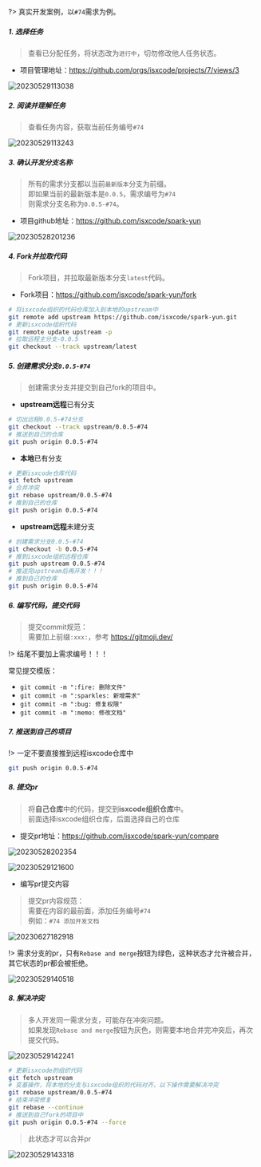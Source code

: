 ?> 真实开发案例，以`#74`需求为例。

##### 1. 选择任务

> 查看已分配任务，将状态改为`进行中`，切勿修改他人任务状态。

- 项目管理地址：https://github.com/orgs/isxcode/projects/7/views/3

![20230529113038](https://img.isxcode.com/picgo/20230529113038.png)

##### 2. 阅读并理解任务

> 查看任务内容，获取当前任务编号`#74`

![20230529113243](https://img.isxcode.com/picgo/20230529113243.png)

##### 3. 确认开发分支名称

> 所有的需求分支都以当前`最新版本`分支为前缀。</br>
> 即如果当前的最新版本是`0.0.5`，需求编号为`#74`</br>
> 则需求分支名称为`0.0.5-#74`。

- 项目github地址：https://github.com/isxcode/spark-yun

![20230528201236](https://img.isxcode.com/picgo/20230528201236.png)

##### 4. Fork并拉取代码

> Fork项目，并拉取最新版本分支`latest`代码。

- Fork项目：https://github.com/isxcode/spark-yun/fork

```bash
# 将isxcode组织的代码仓库加入到本地的upstream中
git remote add upstream https://github.com/isxcode/spark-yun.git
# 更新isxcode组织代码
git remote update upstream -p
# 拉取远程主分支-0.0.5
git checkout --track upstream/latest
```

##### 5. 创建需求分支`0.0.5-#74`

> 创建需求分支并提交到自己fork的项目中。</br>

- **upstream远程**已有分支

```bash
# 切出远程0.0.5-#74分支
git checkout --track upstream/0.0.5-#74
# 推送到自己的仓库
git push origin 0.0.5-#74
```

- **本地**已有分支

```bash
# 更新isxcode仓库代码
git fetch upstream
# 合并冲突
git rebase upstream/0.0.5-#74
# 推到自己的仓库
git push origin 0.0.5-#74
```

- **upstream远程**未建分支

```bash
# 创建需求分支0.0.5-#74
git checkout -b 0.0.5-#74
# 推到isxcode组织远程仓库
git push upstream 0.0.5-#74
# 推送完upstream后再开发！！！
# 推到自己的仓库
git push origin 0.0.5-#74
```

##### 6. 编写代码，提交代码

> 提交commit规范：</br>
> 需要加上前缀`:xxx:`，参考 https://gitmoji.dev/ </br>

!> 结尾不要加上需求编号！！！

常见提交模版：
- `git commit -m ":fire: 删除文件"`
- `git commit -m ":sparkles: 新增需求"`
- `git commit -m ":bug: 修复权限"`
- `git commit -m ":memo: 修改文档"`

##### 7. 推送到自己的项目

!> 一定不要直接推到远程isxcode仓库中

```bash
git push origin 0.0.5-#74
```

##### 8. 提交pr

> 将**自己仓库**中的代码，提交到**isxcode组织仓库**中。</br>
> 前面选择isxcode组织仓库，后面选择自己的仓库

- 提交pr地址：https://github.com/isxcode/spark-yun/compare

![20230528202354](https://img.isxcode.com/picgo/20230528202354.png)

![20230529121600](https://img.isxcode.com/picgo/20230529121600.png)

- 编写pr提交内容

> 提交pr内容规范：</br>
> 需要在内容的最前面，添加任务编号`#74` </br>
> 例如：`#74 添加开发文档`

![20230627182918](https://img.isxcode.com/picgo/20230627182918.png)

!> 需求分支的pr，只有`Rebase and merge`按钮为绿色，这种状态才允许被合并，其它状态的pr都会被拒绝。

![20230529140518](https://img.isxcode.com/picgo/20230529140518.png)

##### 8. 解决冲突

> 多人开发同一需求分支，可能存在冲突问题。<br/>
> 如果发现`Rebase and merge`按钮为灰色，则需要本地合并完冲突后，再次提交代码。<br/>

![20230529142241](https://img.isxcode.com/picgo/20230529142241.png)

```bash
# 更新isxcode的组织代码
git fetch upstream
# 变基操作，将本地的分支与isxcode组织的代码对齐，以下操作需要解决冲突
git rebase upstream/0.0.5-#74
# 结束冲突修复
git rebase --continue
# 推送到自己fork的项目中
git push origin 0.0.5-#74 --force
```

> 此状态才可以合并pr

![20230529143318](https://img.isxcode.com/picgo/20230529143318.png)
